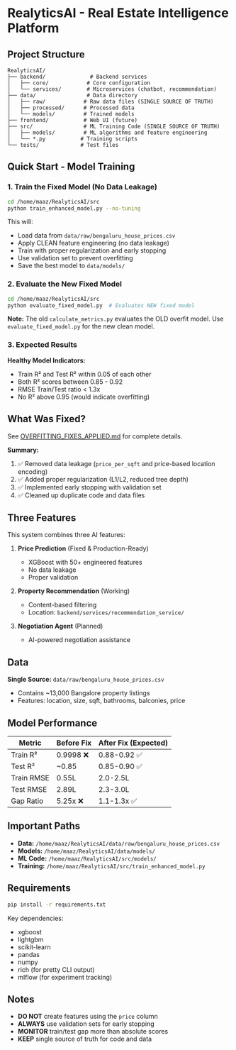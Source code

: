 # RealyticsAI - Real Estate Intelligence Platform

## Project Structure

```
RealyticsAI/
├── backend/              # Backend services
│   ├── core/            # Core configuration
│   └── services/        # Microservices (chatbot, recommendation)
├── data/                # Data directory
│   ├── raw/            # Raw data files (SINGLE SOURCE OF TRUTH)
│   ├── processed/      # Processed data
│   └── models/         # Trained models
├── frontend/           # Web UI (future)
├── src/                # ML Training Code (SINGLE SOURCE OF TRUTH)
│   ├── models/         # ML algorithms and feature engineering
│   └── *.py           # Training scripts
└── tests/             # Test files
```

## Quick Start - Model Training

### 1. Train the Fixed Model (No Data Leakage)

```bash
cd /home/maaz/RealyticsAI/src
python train_enhanced_model.py --no-tuning
```

This will:
- Load data from `data/raw/bengaluru_house_prices.csv`
- Apply CLEAN feature engineering (no data leakage)
- Train with proper regularization and early stopping
- Use validation set to prevent overfitting
- Save the best model to `data/models/`

### 2. Evaluate the New Fixed Model

```bash
cd /home/maaz/RealyticsAI/src
python evaluate_fixed_model.py  # Evaluates NEW fixed model
```

**Note:** The old `calculate_metrics.py` evaluates the OLD overfit model. Use `evaluate_fixed_model.py` for the new clean model.

### 3. Expected Results

**Healthy Model Indicators:**
- Train R² and Test R² within 0.05 of each other
- Both R² scores between 0.85 - 0.92
- RMSE Train/Test ratio < 1.3x
- No R² above 0.95 (would indicate overfitting)

## What Was Fixed?

See [OVERFITTING_FIXES_APPLIED.md](./OVERFITTING_FIXES_APPLIED.md) for complete details.

**Summary:**
1. ✅ Removed data leakage (`price_per_sqft` and price-based location encoding)
2. ✅ Added proper regularization (L1/L2, reduced tree depth)
3. ✅ Implemented early stopping with validation set
4. ✅ Cleaned up duplicate code and data files

## Three Features

This system combines three AI features:

1. **Price Prediction** (Fixed & Production-Ready)
   - XGBoost with 50+ engineered features
   - No data leakage
   - Proper validation

2. **Property Recommendation** (Working)
   - Content-based filtering
   - Location: `backend/services/recommendation_service/`

3. **Negotiation Agent** (Planned)
   - AI-powered negotiation assistance

## Data

**Single Source:** `data/raw/bengaluru_house_prices.csv`
- Contains ~13,000 Bangalore property listings
- Features: location, size, sqft, bathrooms, balconies, price

## Model Performance

| Metric | Before Fix | After Fix (Expected) |
|--------|------------|---------------------|
| Train R² | 0.9998 ❌ | 0.88-0.92 ✅ |
| Test R² | ~0.85 | 0.85-0.90 ✅ |
| Train RMSE | 0.55L | 2.0-2.5L |
| Test RMSE | 2.89L | 2.3-3.0L |
| Gap Ratio | 5.25x ❌ | 1.1-1.3x ✅ |

## Important Paths

- **Data:** `/home/maaz/RealyticsAI/data/raw/bengaluru_house_prices.csv`
- **Models:** `/home/maaz/RealyticsAI/data/models/`
- **ML Code:** `/home/maaz/RealyticsAI/src/models/`
- **Training:** `/home/maaz/RealyticsAI/src/train_enhanced_model.py`

## Requirements

```bash
pip install -r requirements.txt
```

Key dependencies:
- xgboost
- lightgbm
- scikit-learn
- pandas
- numpy
- rich (for pretty CLI output)
- mlflow (for experiment tracking)

## Notes

- **DO NOT** create features using the `price` column
- **ALWAYS** use validation sets for early stopping
- **MONITOR** train/test gap more than absolute scores
- **KEEP** single source of truth for code and data
